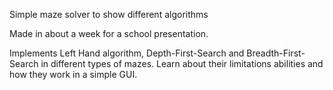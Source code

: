 Simple maze solver to show different algorithms 

Made in about a week for a school presentation.

Implements Left Hand algorithm, Depth-First-Search and Breadth-First-Search in different types of mazes.
Learn about their limitations abilities and how they work in a simple GUI.
